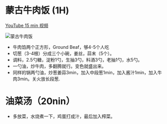 # 蒙古牛肉饭 (1H)

[YouTube 15 min 视频](https://www.youtube.com/watch?v=ImEDbyWuswU)

![蒙古牛肉饭](./img/)
- 牛肉馅两个正方形，Ground Beaf，够4-5个人吃
- 切葱（3-4根）分成三个小碗，姜丝，蒜末（5个）。
- 调料，2.5勺糖，淀粉1勺，生抽3勺，料酒3勺，老抽1勺，水5勺。
- 一勺油，炒牛肉，多翻腾就行。变色就盛出来。
- 同样的锅两勺油，炒葱姜蒜3min，加入中段葱1min，加入酱汁1min，加入牛肉3min。关火放长段葱.

# 油菜汤（20nin）

- 多放菜，水烧煮一下，鸡蛋打成汁，最后加入榨菜。
